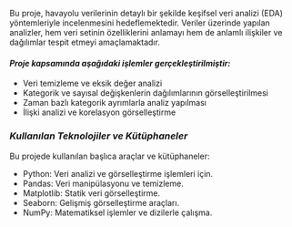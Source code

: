 Bu proje, havayolu verilerinin detaylı bir şekilde keşifsel veri analizi (EDA) yöntemleriyle incelenmesini hedeflemektedir. 
Veriler üzerinde yapılan analizler, hem veri setinin özelliklerini anlamayı hem de anlamlı ilişkiler ve dağılımlar tespit etmeyi amaçlamaktadır.

#### *Proje kapsamında aşağıdaki işlemler gerçekleştirilmiştir:*
- Veri temizleme ve eksik değer analizi
- Kategorik ve sayısal değişkenlerin dağılımlarının görselleştirilmesi
- Zaman bazlı kategorik ayrımlarla analiz yapılması
- İlişki analizi ve korelasyon görselleştirme

 ### *Kullanılan Teknolojiler ve Kütüphaneler*
Bu projede kullanılan başlıca araçlar ve kütüphaneler:
- Python: Veri analizi ve görselleştirme işlemleri için.
- Pandas: Veri manipülasyonu ve temizleme.
- Matplotlib: Statik veri görselleştirme.
- Seaborn: Gelişmiş görselleştirme araçları.
- NumPy: Matematiksel işlemler ve dizilerle çalışma.

  
